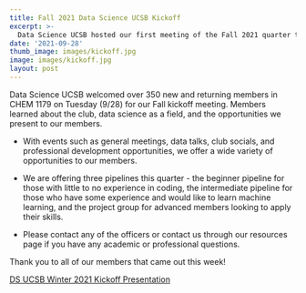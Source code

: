 ```yaml
---
title: Fall 2021 Data Science UCSB Kickoff
excerpt: >-
  Data Science UCSB hosted our first meeting of the Fall 2021 quarter this Tuesday!
date: '2021-09-28'
thumb_image: images/kickoff.jpg
image: images/kickoff.jpg
layout: post
---
```


Data Science UCSB welcomed over 350 new and returning members in CHEM 1179 on Tuesday (9/28) for our Fall kickoff meeting. Members learned about the club, data science as a field, and the opportunities we present to our members. 

* With events such as general meetings, data talks, club socials, and professional development opportunities, we offer a wide variety of opportunities to our members. 

* We are offering three pipelines this quarter - the beginner pipeline for those with little to no experience in coding, the intermediate pipeline for those who have some experience and would like to learn machine learning, and the project group for advanced members looking to apply their skills. 

* Please contact any of the officers or contact us through our resources page if you have any academic or professional questions. 


Thank you to all of our members that came out this week!


[DS UCSB Winter 2021 Kickoff Presentation](https://docs.google.com/presentation/d/17BZ18S3wJL9wd3KUpgvjv5LuQ-77cngaGMEE9Ts0ERY/edit#slide=id.g646221db99_4_99)

